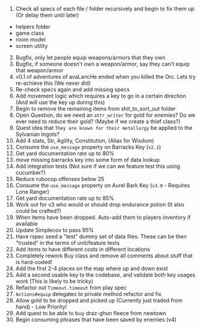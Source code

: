 1) Check all specs of each file / folder recursively and begin to fix them up (Or delay them until later)
- helpers folder
- game class
- room model
- screen utility
2) Bugfix, only let people equip weapons/armors that they own
3) Bugfix, if someone doesn't own a weapon/armor, say they can't equip that weapon/armor
4) v0.1 of adventures of avaLancHe ended when you killed the Orc. Lets try re-achieve this (We never did)
5) Re-check specs again and add missing specs
17) Add movement logic which requires a key to go in a certain direction (And will use the key up during this)
18) Begin to remove the remaining items from shit_to_sort_out folder
19) Open Question, do we need an `attr_writer` for gold for enemies? Do we ever need to reduce their gold? (Maybe if we create a thief class?)
20) Quest idea that `They are known for their metallurgy` be applied to the Sylvanian Ingots?
21) Add 4 stats, Str, Agility, Constitution, (Alias for Wisdom)
22) Consume the `use_message` property on Barracks Key (`v2.1`)
23) Get yard documentation rate up to 80%
30) move missing barracks key into some form of data lookup
33) Add integration tests (Not sure if we can we feature test this using cucumber?)
34) Reduce rubocop offenses below 25
35) Consume the `use_message` property on Aurel Bark Key (`v3.0` - Requires Lone Ranger)
36) Get yard documentation rate up to 85%
37) Work out for v3 who would or should drop endurance potion (It also could be crafted?)
38) When items have been dropped. Auto-add them to players inventory if available
39) Update Simplecov to pass 95%
40) Have rspec seed a "test" dummy set of data files. These can be then "trusted" in the terms of unit/feature tests
41) Add items to have different costs in different locations
42) Completely rework Buy class and remove all comments about stuff that is hard-coded!
43) Add the first 2-4 places on the map where up and down exist
44) Add a second usable key to the codebase, and validate both key usages work (This is likely to be tricky)
45) Refactor out `Timeout.timeout` from play spec
46) `Actions#equip` delegates to private method refactor and fix
47) Allow gold to be dropped and picked up (Currently just traded from hand) - Low Priority!
48) Add quest to be able to buy draz-ghun fleece from newtown
49) Begin consuming phrases that have been saved by enemies (v4)
